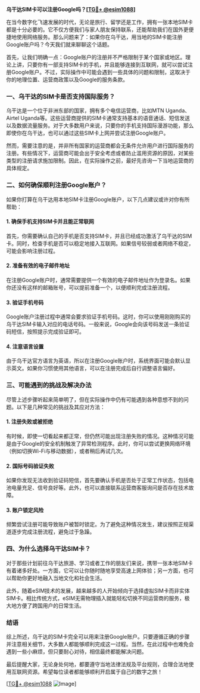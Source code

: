 **乌干达SIM卡可以注册Google吗？[[TG💪+ @esim1088](https://t.me/s/esim1088)]**

在当今数字化飞速发展的时代，无论是旅行、留学还是工作，拥有一张本地SIM卡都是十分必要的。它不仅方便我们与家人朋友保持联系，还能帮助我们在国外更便捷地使用网络服务。那么问题来了：如果你在乌干达，用当地的SIM卡能注册Google账户吗？今天我们就来聊聊这个话题。

首先，让我们明确一点：Google账户的注册并不严格限制于某个国家或地区。理论上讲，只要你有一部支持SIM卡的手机，并且能够连接到互联网，就可以尝试注册Google账户。不过，实际操作中可能会遇到一些具体的问题和限制，这取决于你的地理位置、运营商政策以及Google的服务条款。

### 一、乌干达的SIM卡是否支持国际服务？

乌干达是一个位于非洲东部的国家，拥有多个电信运营商，比如MTN Uganda、Airtel Uganda等。这些运营商提供的SIM卡通常支持基本的语音通话、短信发送以及数据流量服务。对于大多数用户来说，只要你的手机支持国际漫游功能，那么即使你在乌干达，也可以通过这些SIM卡上网并尝试注册Google账户。

然而，需要注意的是，并非所有国家的运营商都会无条件允许用户进行国际服务的注册。有些情况下，运营商可能会出于安全考虑或者防止滥用资源的原因，对某些类型的注册请求施加限制。因此，在实际操作之前，最好先咨询一下当地运营商的具体规定。

### 二、如何确保顺利注册Google账户？

如果你打算在乌干达用本地SIM卡注册Google账户，以下几点建议或许对你有所帮助：

#### 1. 确保手机支持SIM卡并且能正常联网
首先，你需要确认自己的手机是否支持SIM卡，并且已经成功激活了乌干达的SIM卡。同时，检查手机是否可以稳定地接入互联网。如果信号较弱或者网络不稳定，可能会影响注册过程。

#### 2. 准备有效的电子邮件地址
在注册Google账户时，通常需要提供一个有效的电子邮件地址作为登录名。如果你还没有这样的邮箱账号，可以提前准备一个，以便顺利完成注册流程。

#### 3. 验证手机号码
Google账户注册过程中通常会要求验证手机号码。这时，你可以使用刚刚购买的乌干达SIM卡输入对应的电话号码。一般来说，Google会向该号码发送一条验证码短信，按照提示完成验证即可。

#### 4. 注意语言设置
由于乌干达官方语言为英语，所以在注册Google账户时，系统界面可能会默认显示英文。如果你习惯使用其他语言，可以在注册完成后自行调整语言偏好。

### 三、可能遇到的挑战及解决办法

尽管上述步骤听起来简单明了，但在实际操作中仍有可能遇到各种意想不到的问题。以下是几种常见的挑战及其应对方法：

#### 1. 注册失败或被拒绝
有时候，即使一切看起来都正常，但仍然可能出现注册失败的情况。这种情况可能是由于Google的安全机制触发了异常检测程序。此时，你可以尝试更换网络环境（例如切换Wi-Fi与移动数据），或者稍后再试几次。

#### 2. 国际号码验证失败
如果你发现无法收到验证码短信，首先要确认手机是否处于正常工作状态，包括电池电量充足、信号良好等。此外，也可以直接联系运营商客服询问是否存在技术故障。

#### 3. 账户锁定风险
频繁尝试注册可能导致账户被暂时锁定。为了避免这种情况发生，建议按照正规渠道逐步完成注册流程，避免过于急躁。

### 四、为什么选择乌干达SIM卡？

对于那些计划前往乌干达旅游、学习或者工作的朋友们来说，携带一张本地SIM卡有着诸多好处。一方面，它可以让你随时随地享受高速上网体验；另一方面，也可以帮助你更好地融入当地文化和社会生活。

此外，随着eSIM技术的发展，越来越多的人开始倾向于选择虚拟SIM卡而非实体SIM卡。相比传统方式，eSIM无需物理插入就能轻松切换不同运营商的服务，极大地方便了跨国用户的日常生活。

### 结语

综上所述，乌干达的SIM卡完全可以用来注册Google账户。只要遵循正确的步骤并注意相关细节，大多数人都能够顺利完成这一过程。当然，在此过程中也难免会遇到一些小麻烦，但只要耐心对待，相信最终都能解决问题。

最后提醒大家，无论身处何地，都要遵守当地法律法规及平台规则，合理合法地使用互联网资源。希望每位读者都能够顺利开启属于自己的数字之旅！

[[TG💪+ @esim1088](https://t.me/s/esim1088) ![Image](https://i.postimg.cc/4NQfJmqS/Snipaste-2025-05-13-00-14-12.png)]